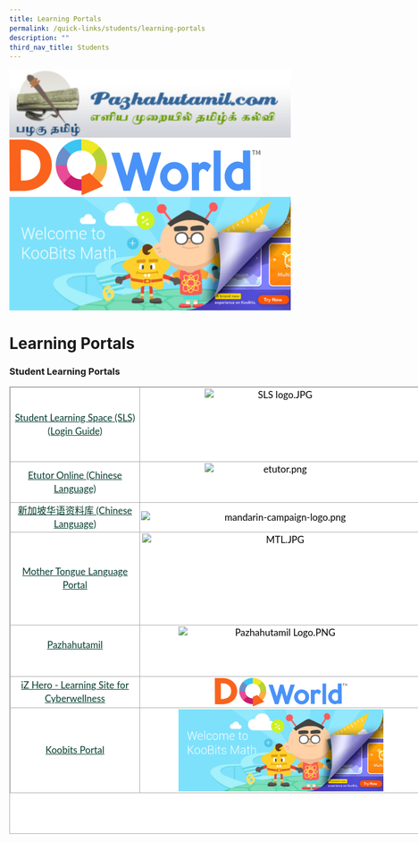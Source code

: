 ```yaml
---
title: Learning Portals
permalink: /quick-links/students/learning-portals
description: ""
third_nav_title: Students
---
```

![](/images/Pazhahutamil%20Logo.png)![](/images/dqworld%20logo.png)![](/images/Koobits.png)


# **Learning Portals**

### Student Learning Portals

<table style="margin: auto; outline: 0px; padding: 0px; border-collapse: collapse; clear: both; border: 1px solid rgb(170, 170, 170); color: rgb(0, 0, 0); font-family: Lato, sans-serif; font-size: 17px; font-style: normal; font-variant-ligatures: normal; font-variant-caps: normal; font-weight: 400; letter-spacing: normal; orphans: 2; text-align: left; text-transform: none; white-space: normal; widows: 2; word-spacing: 0px; -webkit-text-stroke-width: 0px; background-color: rgb(255, 255, 255); text-decoration-thickness: initial; text-decoration-style: initial; text-decoration-color: initial; width: 740px; height: 800px;" class="ive_eobj_center iveo_table ives_tab_simple3"><tbody style="margin: 0px; outline: 0px; padding: 0px;"><tr style="margin: 0px; outline: 0px; padding: 0px;"><td style="margin: 0px; outline: 0px; padding: 2px; text-align: center; border: 1px solid rgb(170, 170, 170);"><div style="margin: 0px; outline: 0px; padding: 0px; line-height: 24px !important; color: rgb(0, 0, 0); font-family: Lato, sans-serif; font-size: 17px; font-weight: 400; text-align: center;"><a style="margin: 0px; outline: 0px; padding: 0px; color: rgb(3, 60, 46); text-decoration: underline;" target="_blank" href="https://vle.learning.moe.edu.sg/login">Student Learning Space (SLS)</a></div><div style="margin: 0px; outline: 0px; padding: 0px; line-height: 24px !important; color: rgb(0, 0, 0); font-family: Lato, sans-serif; font-size: 17px; font-weight: 400; text-align: center;"><a style="margin: 0px; outline: 0px; padding: 0px; color: rgb(3, 60, 46); text-decoration: underline;" target="_blank" href="https://static.learning.moe.edu.sg/UserGuide/login-troubleshooting.html">(Login Guide)</a></div></td><td style="margin: 0px; outline: 0px; padding: 2px; text-align: center; border: 1px solid rgb(170, 170, 170);" width="500px;"><img style="margin: auto; outline: 0px; padding: 0px; border: none; max-width: 100%; clear: both; display: block; width: 273px; height: 128px;" class="ive_eobj_center" alt="SLS logo.JPG" src="https://xishanpri.moe.edu.sg/qql/slot/u1226/SLS%20logo.JPG"></td></tr><tr style="margin: 0px; outline: 0px; padding: 0px;"><td style="margin: 0px; outline: 0px; padding: 2px; text-align: center; border: 1px solid rgb(170, 170, 170);"><div style="margin: 0px; outline: 0px; padding: 0px; line-height: 24px !important; color: rgb(0, 0, 0); font-family: Lato, sans-serif; font-size: 17px; font-weight: 400; text-align: center;"><a style="margin: 0px; outline: 0px; padding: 0px; color: rgb(3, 60, 46); text-decoration: underline;" target="_blank" href="https://www.ezhishi.net/Contents/">Etutor Online (Chinese Language)</a></div></td><td style="margin: 0px; outline: 0px; padding: 2px; text-align: center; border: 1px solid rgb(170, 170, 170);"><img style="margin: auto; outline: 0px; padding: 0px; border: none; max-width: 100%; clear: both; display: block; width: 273px; height: 68px;" class="ive_eobj_center" alt="etutor.png" src="https://xishanpri.moe.edu.sg/qql/slot/u540/Revamp%202018/Quick%20Links/Students/etutor.png"></td></tr><tr style="margin: 0px; outline: 0px; padding: 0px;"><td style="margin: 0px; outline: 0px; padding: 2px; text-align: center; border: 1px solid rgb(170, 170, 170);"><div style="margin: 0px; outline: 0px; padding: 0px; line-height: 24px !important; color: rgb(0, 0, 0); font-family: Lato, sans-serif; font-size: 17px; font-weight: 400; text-align: center;"><a style="margin: 0px; outline: 0px; padding: 0px; color: rgb(3, 60, 46); text-decoration: underline;" target="_blank" href="https://www.languagecouncils.sg/mandarin/ch/learning-resources/singaporean-mandarin-database/search?search=&amp;category=&amp;alp=e&amp;sortby=a-z&amp;page=1">新加坡华语资料库 (Chinese Language)</a></div></td><td style="margin: 0px; outline: 0px; padding: 2px; text-align: center; border: 1px solid rgb(170, 170, 170);"><img style="margin: auto; outline: 0px; padding: 0px; border: none; max-width: 100%; clear: both; display: block;" class="ive_eobj_center" alt="mandarin-campaign-logo.png" src="https://xishanpri.moe.edu.sg/qql/slot/u540/Revamp%202018/Quick%20Links/Students/mandarin-campaign-logo.png"></td></tr><tr style="margin: 0px; outline: 0px; padding: 0px;"><td style="margin: 0px; outline: 0px; padding: 2px; text-align: center; border: 1px solid rgb(170, 170, 170);"><div style="margin: 0px; outline: 0px; padding: 0px; line-height: 24px !important; color: rgb(0, 0, 0); font-family: Lato, sans-serif; font-size: 17px; font-weight: 400; text-align: center;"><a style="margin: 0px; outline: 0px; padding: 0px; color: rgb(3, 60, 46); text-decoration: underline;" target="_blank" href="https://www.mtl.moe.edu.sg/">Mother Tongue Language Portal</a></div></td><td style="margin: 0px; outline: 0px; padding: 2px; text-align: center; border: 1px solid rgb(170, 170, 170);"><img style="margin: auto; outline: 0px; padding: 0px; border: none; max-width: 100%; clear: both; display: block; width: 497px; height: 161px;" class="ive_eobj_center" alt="MTL.JPG" width="100%" src="https://xishanpri.moe.edu.sg/qql/slot/u540/Revamp%202018/Quick%20Links/Students/MTL.JPG"></td></tr><tr style="margin: 0px; outline: 0px; padding: 0px;"><td style="margin: 0px; outline: 0px; padding: 2px; text-align: center; border: 1px solid rgb(170, 170, 170);"><div style="margin: 0px; outline: 0px; padding: 0px; line-height: 24px !important; color: rgb(0, 0, 0); font-family: Lato, sans-serif; font-size: 17px; font-weight: 400; text-align: center;"><a style="margin: 0px; outline: 0px; padding: 0px; color: rgb(3, 60, 46); text-decoration: underline;" target="_blank" href="https://pazhahutamil.com/login/index.php">Pazhahutamil</a></div><br style="margin: 0px; outline: 0px; padding: 0px;"></td><td style="margin: 0px; outline: 0px; padding: 2px; text-align: center; border: 1px solid rgb(170, 170, 170);"><img style="margin: auto; outline: 0px; padding: 0px; border: none; max-width: 100%; clear: both; display: block; width: 367px; height: 87px;" class="ive_eobj_center" alt="Pazhahutamil Logo.PNG" src="https://xishanpri.moe.edu.sg/qql/slot/u1226/Pazhahutamil%20Logo.PNG"></td></tr><tr style="margin: 0px; outline: 0px; padding: 0px;"><td style="margin: 0px; outline: 0px; padding: 2px; text-align: center; border: 1px solid rgb(170, 170, 170);"><div style="margin: 0px; outline: 0px; padding: 0px; line-height: 24px !important; color: rgb(0, 0, 0); font-family: Lato, sans-serif; font-size: 17px; font-weight: 400; text-align: center;"><a style="margin: 0px; outline: 0px; padding: 0px; color: rgb(3, 60, 46); text-decoration: underline;" target="_blank" href="https://www.dqworld.net/#!/landing">iZ Hero - Learning Site for Cyberwellness</a></div></td><td style="margin: 0px; outline: 0px; padding: 2px; text-align: center; border: 1px solid rgb(170, 170, 170);"><img style="margin: auto; outline: 0px; padding: 0px; border: none; max-width: 100%; clear: both; display: block; width: 237px; height: 51px;" class="ive_eobj_center" alt="dqworld logo.png" src="/images/dqworld%20logo.png"></td></tr><tr style="margin: 0px; outline: 0px; padding: 0px;"><td style="margin: 0px; outline: 0px; padding: 2px; text-align: center; border: 1px solid rgb(170, 170, 170);"><div style="margin: 0px; outline: 0px; padding: 0px; line-height: 24px !important; color: rgb(0, 0, 0); font-family: Lato, sans-serif; font-size: 17px; font-weight: 400; text-align: center;"><a style="margin: 0px; outline: 0px; padding: 0px; color: rgb(3, 60, 46); text-decoration: underline;" target="_blank" href="https://problemsums.koobits.com/?utm_source=ruler&amp;utm_medium=cloudflare&amp;utm_campaign=login">Koobits Portal</a></div></td><td style="margin: 0px; outline: 0px; padding: 2px; text-align: center; border: 1px solid rgb(170, 170, 170);"><img style="margin: auto; outline: 0px; padding: 0px; border: none; max-width: 100%; clear: both; display: block; width: 367px; height: 147px;" class="ive_eobj_center" alt="Koobits.png" width="100%" src="/images/Koobits.png"></td></tr></tbody></table>